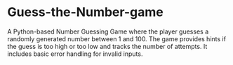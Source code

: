 # Guess-the-Number-game
A Python-based Number Guessing Game where the player guesses a randomly generated number between 1 and 100. The game provides hints if the guess is too high or too low and tracks the number of attempts. It includes basic error handling for invalid inputs.
